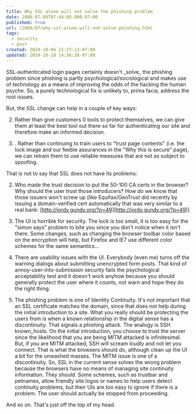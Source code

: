 ```yaml
---
title: Why SSL alone will not solve the phishing problem
date: 2006-07-09T07:44:00.000-07:00
published: true
url: /2006/07/why-ssl-alone-will-not-solve-phishing.html
tags:
  - security
  - post
created: 2024-10-06 21:27:13-07:00
updated: 2024-10-10 14:56:36-07:00
---
```


SSL-authenticated login pages certainly doesn't \_solve\_ the phishing problem since phishing is partly psychological/sociological and makes use of technology as a means of improving the odds of the hacking the human psyche. So, a purely technological fix is unlikely to, prima facia, address the root issues.  
  
But, the SSL change can help in a couple of key ways:  
  

  
2.  Rather than give customers 0 tools to protect themselves, we can give them at least the best tool out there so far for authenticating our site and therefore make an informed decision.
  
4.  . Rather than continuing to train users to "trust page contents" (i.e. the lock image and our feeble assurances in the "Why this is secure" page), we can retrain them to use reliable measures that are not as subject to spoofing.
  

  
  
That is not to say that SSL does not have its problems:  
  

  
2.  Who made the trust decision to put the 50-100 CA certs in the browser? Why should the user trust those introducers? How do we know that those issuers won't screw up (like Equifax/GeoTrust did recently by issuing a domain-verified cert automatically that was very similar to a real bank: [http://jordy.gundy.org/?p=49](http://jordy.gundy.org/?p=49))
  
4.    
    The UI is horrible for security. The lock is too small, it is too easy for the "simon says" problem to bite you since you don't notice when it isn't there. Some changes, such as changing the browser toolbar color based on the encryption will help, but Firefox and IE7 use different color schemes for the same semantics...
  
6.  There are usability issues with the UI. Everybody (even me) turns off the warning dialogs about submitting unencrypted form posts. That kind of annoy-user-into-submission security fails the psychological acceptability test and it doesn't work anyhow because you should generally protect the user where it counts, not warn and hope they do the right thing.
  
8.  The phishing problem is one of Identity Continuity. It's not important that an SSL certificate matches the domain, since that does not help during the initial introduction to a site. What you really should be protecting the users from is when a known relationship in the digital sense has a discontinuity. That signals a phishing attack. The analogy is SSH known\_hosts. On the initial introduction, you choose to trust the server since the likelihood that you are being MITM attacked is infinitesimal. But, if you are MITM attacked, SSH will scream loudly and not let you connect. That is what the browsers should do, although clean up the UI a bit for the unwashed masses. The MITM issue is one of a discontinuity. So, SSL in the current sense solves the wrong problem because the browsers have no means of managing site continuity information. They should. Some schemes, such as trustbar and petnames, allow friendly site logos or names to help users detect continuity problems, but their UIs are too easy to ignore if there is a problem. The user should actually be stopped from proceeding.
  

  
  
And so on. That's just off the top of my head.